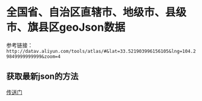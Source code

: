 
# 全国省、自治区直辖市、地级市、县级市、旗县区geoJson数据

参考链接：`http://datav.aliyun.com/tools/atlas/#&lat=33.521903996156105&lng=104.29849999999999&zoom=4`


## 获取最新json的方法

[传送门](https://gitee.com/liuweiyibai/china-geoJson)
